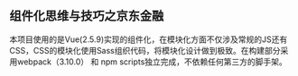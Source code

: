 ## 组件化思维与技巧之京东金融

本项目使用的是Vue(2.5.9)实现的组件化，在模块化方面不仅涉及常规的JS还有CSS，CSS的模块化使用Sass组织代码，将模块化设计做到极致。在构建部分采用webpack（3.10.0） 和 npm scripts独立完成，不依赖任何第三方的脚手架。


